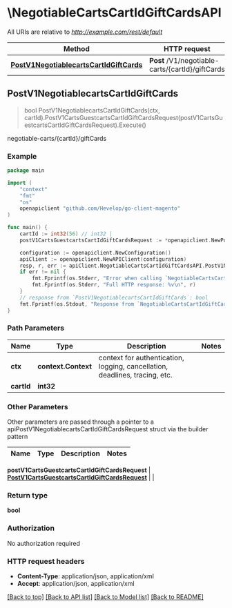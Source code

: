 # \NegotiableCartsCartIdGiftCardsAPI

All URIs are relative to *http://example.com/rest/default*

Method | HTTP request | Description
------------- | ------------- | -------------
[**PostV1NegotiablecartsCartIdGiftCards**](NegotiableCartsCartIdGiftCardsAPI.md#PostV1NegotiablecartsCartIdGiftCards) | **Post** /V1/negotiable-carts/{cartId}/giftCards | negotiable-carts/{cartId}/giftCards



## PostV1NegotiablecartsCartIdGiftCards

> bool PostV1NegotiablecartsCartIdGiftCards(ctx, cartId).PostV1CartsGuestcartsCartIdGiftCardsRequest(postV1CartsGuestcartsCartIdGiftCardsRequest).Execute()

negotiable-carts/{cartId}/giftCards



### Example

```go
package main

import (
	"context"
	"fmt"
	"os"
	openapiclient "github.com/Hevelop/go-client-magento"
)

func main() {
	cartId := int32(56) // int32 | 
	postV1CartsGuestcartsCartIdGiftCardsRequest := *openapiclient.NewPostV1CartsGuestcartsCartIdGiftCardsRequest(*openapiclient.NewGiftCardAccountDataGiftCardAccountInterface(float32(123), float32(123), float32(123), float32(123))) // PostV1CartsGuestcartsCartIdGiftCardsRequest |  (optional)

	configuration := openapiclient.NewConfiguration()
	apiClient := openapiclient.NewAPIClient(configuration)
	resp, r, err := apiClient.NegotiableCartsCartIdGiftCardsAPI.PostV1NegotiablecartsCartIdGiftCards(context.Background(), cartId).PostV1CartsGuestcartsCartIdGiftCardsRequest(postV1CartsGuestcartsCartIdGiftCardsRequest).Execute()
	if err != nil {
		fmt.Fprintf(os.Stderr, "Error when calling `NegotiableCartsCartIdGiftCardsAPI.PostV1NegotiablecartsCartIdGiftCards``: %v\n", err)
		fmt.Fprintf(os.Stderr, "Full HTTP response: %v\n", r)
	}
	// response from `PostV1NegotiablecartsCartIdGiftCards`: bool
	fmt.Fprintf(os.Stdout, "Response from `NegotiableCartsCartIdGiftCardsAPI.PostV1NegotiablecartsCartIdGiftCards`: %v\n", resp)
}
```

### Path Parameters


Name | Type | Description  | Notes
------------- | ------------- | ------------- | -------------
**ctx** | **context.Context** | context for authentication, logging, cancellation, deadlines, tracing, etc.
**cartId** | **int32** |  | 

### Other Parameters

Other parameters are passed through a pointer to a apiPostV1NegotiablecartsCartIdGiftCardsRequest struct via the builder pattern


Name | Type | Description  | Notes
------------- | ------------- | ------------- | -------------

 **postV1CartsGuestcartsCartIdGiftCardsRequest** | [**PostV1CartsGuestcartsCartIdGiftCardsRequest**](PostV1CartsGuestcartsCartIdGiftCardsRequest.md) |  | 

### Return type

**bool**

### Authorization

No authorization required

### HTTP request headers

- **Content-Type**: application/json, application/xml
- **Accept**: application/json, application/xml

[[Back to top]](#) [[Back to API list]](../README.md#documentation-for-api-endpoints)
[[Back to Model list]](../README.md#documentation-for-models)
[[Back to README]](../README.md)

